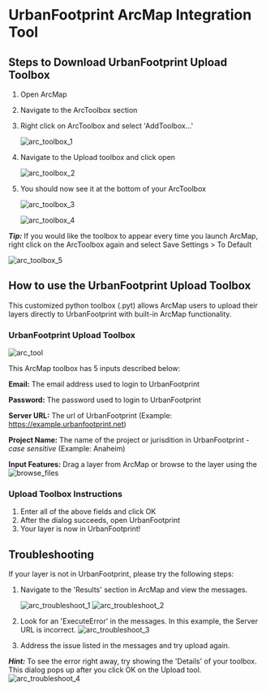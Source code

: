 # UrbanFootprint ArcMap Integration Tool

## Steps to Download UrbanFootprint Upload Toolbox
1. Open ArcMap
2. Navigate to the ArcToolbox section
3. Right click on ArcToolbox and select 'AddToolbox...'

    ![arc_toolbox_1](images/scag_12_7_15/arc_add_toolbox.png)

4. Navigate to the Upload toolbox and click open

    ![arc_toolbox_2](images/scag_12_7_15/arc_add_toolbox_2.png)

5. You should now see it at the bottom of your ArcToolbox

    ![arc_toolbox_3](images/scag_12_7_15/arc_add_toolbox_3.png)

    ![arc_toolbox_4](images/scag_12_7_15/arc_add_toolbox_4.png)


***Tip:*** If you would like the toolbox to appear every time you launch ArcMap,
right click on the ArcToolbox again and select Save Settings > To Default

![arc_toolbox_5](images/scag_12_7_15/arc_add_toolbox_5.png)

## How to use the UrbanFootprint Upload Toolbox
This customized python toolbox (.pyt) allows ArcMap users to upload their layers
directly to UrbanFootprint with built-in ArcMap functionality.

### UrbanFootprint Upload Toolbox
![arc_tool](images/scag_12_7_15/arc_tool_1.png)

This ArcMap toolbox has 5 inputs described below:

**Email:** The email address used to login to UrbanFootprint

**Password:** The password used to login to UrbanFootprint

**Server URL:** The url of UrbanFootprint (Example: https://example.urbanfootprint.net)

**Project Name:** The name of the project or jurisdition in UrbanFootprint - *case sensitive* (Example: Anaheim)

**Input Features:** Drag a layer from ArcMap or browse to the layer using the ![browse_files](images/scag_12_7_15/arc_tool_browse_files.png)

### Upload Toolbox Instructions
1. Enter all of the above fields and click OK
2. After the dialog succeeds, open UrbanFootprint
3. Your layer is now in UrbanFootprint!

## Troubleshooting
If your layer is not in UrbanFootprint, please try the following steps:

1. Navigate to the 'Results' section in ArcMap and view the messages.

    ![arc_troubleshoot_1](images/scag_12_7_15/arc_tool_troubleshoot_1.png)
    ![arc_troubleshoot_2](images/scag_12_7_15/arc_tool_troubleshoot_2.png)

2. Look for an 'ExecuteError' in the messages.
In this example, the Server URL is incorrect.
![arc_troubleshoot_3](images/scag_12_7_15/arc_tool_troubleshoot_3.png)

3. Address the issue listed in the messages and try upload again.

***Hint:*** To see the error right away, try showing the 'Details'
of your toolbox. This dialog pops up after you click OK on the
Upload tool.
![arc_troubleshoot_4](images/scag_12_7_15/arc_tool_troubleshoot_4.png)



